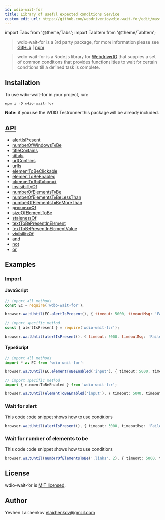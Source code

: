 ```yaml
---
id: wdio-wait-for
title: Library of useful expected conditions Service
custom_edit_url: https://github.com/webdriverio/wdio-wait-for/edit/master//README.md
---
```


import Tabs from '@theme/Tabs';
import TabItem from '@theme/TabItem';

> wdio-wait-for is a 3rd party package, for more information please see [GitHub](https://github.com/webdriverio/wdio-wait-for) | [npm](https://www.npmjs.com/package/wdio-wait-for)

> wdio-wait-for is a Node.js library for [WebdriverIO](http://webdriver.io/) that supplies a set of common conditions that provides functionalities to wait for certain conditions till a defined task is complete.

## Installation
To use wdio-wait-for in your project, run:

```shell
npm i -D wdio-wait-for
```

__Note:__ if you use the WDIO Testrunner this package will be already included.

## [API](https://github.com/webdriverio/wdio-wait-for/blob/master/./docs/modules.md)

- [alertIsPresent](https://github.com/webdriverio/wdio-wait-for/blob/master/docs/modules/browser_alertispresent.md)
- [numberOfWindowsToBe​](https://github.com/webdriverio/wdio-wait-for/blob/master/docs/modules/browser_numberofwindowstobe_.md)
- [titleContains](https://github.com/webdriverio/wdio-wait-for/blob/master/docs/modules/browser_titlecontains.md)
- [titleIs](https://github.com/webdriverio/wdio-wait-for/blob/master/docs/modules/browser_titleis.md)
- [urlContains](https://github.com/webdriverio/wdio-wait-for/blob/master/docs/modules/browser_urlcontains.md)
- [urlIs](https://github.com/webdriverio/wdio-wait-for/blob/master/docs/modules/browser_urlis.md)
- [elementToBeClickable](https://github.com/webdriverio/wdio-wait-for/blob/master/docs/modules/element_elementtobeclickable.md)
- [elementToBeEnabled](https://github.com/webdriverio/wdio-wait-for/blob/master/docs/modules/element_elementtobeenabled.md)
- [elementToBeSelected](https://github.com/webdriverio/wdio-wait-for/blob/master/docs/modules/element_elementtobeselected.md)
- [invisibilityOf](https://github.com/webdriverio/wdio-wait-for/blob/master/docs/modules/element_invisibilityof.md)
- [numberOfElementsToBe](https://github.com/webdriverio/wdio-wait-for/blob/master/docs/modules/element_numberofelementstobe.md)
- [numberOfElementsToBeLessThan](https://github.com/webdriverio/wdio-wait-for/blob/master/docs/modules/element_numberofelementstobelessthan.md)
- [numberOfElementsToBeMoreThan​](https://github.com/webdriverio/wdio-wait-for/blob/master/docs/modules/element_numberofelementstobemorethan_.md)
- [presenceOf](https://github.com/webdriverio/wdio-wait-for/blob/master/docs/modules/element_presenceof.md)
- [sizeOfElementToBe](https://github.com/webdriverio/wdio-wait-for/blob/master/docs/modules/element_sizeofelementtobe.md)
- [stalenessOf](https://github.com/webdriverio/wdio-wait-for/blob/master/docs/modules/element_stalenessof.md)
- [textToBePresentInElement](https://github.com/webdriverio/wdio-wait-for/blob/master/docs/modules/element_texttobepresentinelement.md)
- [textToBePresentInElementValue](https://github.com/webdriverio/wdio-wait-for/blob/master/docs/modules/element_texttobepresentinelementvalue.md)
- [visibilityOf](https://github.com/webdriverio/wdio-wait-for/blob/master/docs/modules/element_visibilityof.md)
- [and](https://github.com/webdriverio/wdio-wait-for/blob/master/docs/modules/logical_and.md)
- [not](https://github.com/webdriverio/wdio-wait-for/blob/master/docs/modules/logical_not.md)
- [or](https://github.com/webdriverio/wdio-wait-for/blob/master/docs/modules/logical_or.md)

## Examples

### Import
#### JavaScript

```javascript
// import all methods
const EC = require('wdio-wait-for');

browser.waitUntil(EC.alertIsPresent(), { timeout: 5000, timeoutMsg: 'Failed, after waiting for the alert to be present' })
```

```javascript
// import specific method
const { alertIsPresent } = require('wdio-wait-for');

browser.waitUntil(alertIsPresent(), { timeout: 5000, timeoutMsg: 'Failed, after waiting for the alert to be present' })
```

#### TypeScript

```typescript
// import all methods
import * as EC from 'wdio-wait-for';

browser.waitUntil(EC.elementToBeEnabled('input'), { timeout: 5000, timeoutMsg: 'Failed, after waiting for the element to be enabled' })
```

```typescript
// import specific method
import { elementToBeEnabled } from 'wdio-wait-for';

browser.waitUntil(elementToBeEnabled('input'), { timeout: 5000, timeoutMsg: 'Failed, after waiting for the element to be enabled' })
```
### Wait for alert
This code code snippet shows how to use conditions

```typescript
browser.waitUntil(alertIsPresent(), { timeout: 5000, timeoutMsg: 'Failed, after waiting for the alert to be present' })
```
### Wait for number of elements to be
This code code snippet shows how to use conditions

```typescript
browser.waitUntil(numberOfElementsToBe('.links', 2), { timeout: 5000, timeoutMsg: 'Failed, after waiting for the 2 elements' })
```

## License

wdio-wait-for is [MIT licensed](https://github.com/webdriverio/wdio-wait-for/blob/master/./LICENSE).

## Author
Yevhen Laichenkov <elaichenkov@gmail.com>
